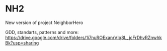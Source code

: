 # NH2

New version of project NeighborHero

GDD, standarts, patterns and more:
https://drive.google.com/drive/folders/1i7nuROExanrVIq8L_jcFrDhvRZnwhkBk?usp=sharing
